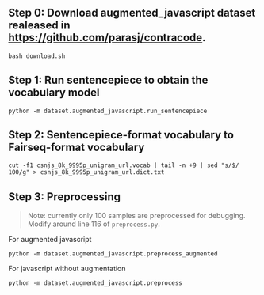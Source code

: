

## Step 0: Download augmented_javascript dataset realeased in https://github.com/parasj/contracode. 
```
bash download.sh 
```


## Step 1: Run sentencepiece to obtain the vocabulary model

```
python -m dataset.augmented_javascript.run_sentencepiece
```


## Step 2: Sentencepiece-format vocabulary to Fairseq-format vocabulary

```
cut -f1 csnjs_8k_9995p_unigram_url.vocab | tail -n +9 | sed "s/$/ 100/g" > csnjs_8k_9995p_unigram_url.dict.txt
```



## Step 3: Preprocessing
> Note: currently only 100 samples are preprocessed for debugging. Modify around line 116 of ```preprocess.py```.

For augmented javascript
```
python -m dataset.augmented_javascript.preprocess_augmented
```

For javascript without augmentation
```
python -m dataset.augmented_javascript.preprocess
```